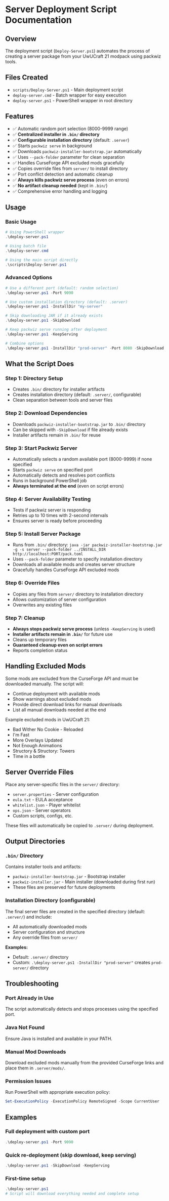 # Server Deployment Script Documentation

## Overview
The deployment script (`Deploy-Server.ps1`) automates the process of creating a server package from your UwUCraft 21 modpack using packwiz tools.

## Files Created
- `scripts/Deploy-Server.ps1` - Main deployment script
- `deploy-server.cmd` - Batch wrapper for easy execution
- `deploy-server.ps1` - PowerShell wrapper in root directory

## Features
- ✅ Automatic random port selection (8000-9999 range)
- ✅ **Centralized installer in `.bin/` directory**
- ✅ **Configurable installation directory** (default: `.server`)
- ✅ Starts `packwiz serve` in background
- ✅ Downloads `packwiz-installer-bootstrap.jar` automatically
- ✅ Uses `--pack-folder` parameter for clean separation
- ✅ Handles CurseForge API excluded mods gracefully
- ✅ Copies override files from `server/` to install directory
- ✅ Port conflict detection and automatic cleanup
- ✅ **Always kills packwiz serve process** (even on errors)
- ✅ **No artifact cleanup needed** (kept in `.bin/`)
- ✅ Comprehensive error handling and logging

## Usage

### Basic Usage
```powershell
# Using PowerShell wrapper
.\deploy-server.ps1

# Using batch file
.\deploy-server.cmd

# Using the main script directly
.\scripts\Deploy-Server.ps1
```

### Advanced Options
```powershell
# Use a different port (default: random selection)
.\deploy-server.ps1 -Port 9090

# Use custom installation directory (default: .server)
.\deploy-server.ps1 -InstallDir "my-server"

# Skip downloading JAR if it already exists
.\deploy-server.ps1 -SkipDownload

# Keep packwiz serve running after deployment
.\deploy-server.ps1 -KeepServing

# Combine options
.\deploy-server.ps1 -InstallDir "prod-server" -Port 8080 -SkipDownload
```

## What the Script Does

### Step 1: Directory Setup
- Creates `.bin/` directory for installer artifacts
- Creates installation directory (default: `.server/`, configurable)
- Clean separation between tools and server files

### Step 2: Download Dependencies
- Downloads `packwiz-installer-bootstrap.jar` to `.bin/` directory
- Can be skipped with `-SkipDownload` if file already exists
- Installer artifacts remain in `.bin/` for reuse

### Step 3: Start Packwiz Server
- Automatically selects a random available port (8000-9999) if none specified
- Starts `packwiz serve` on specified port
- Automatically detects and resolves port conflicts
- Runs in background PowerShell job
- **Always terminated at the end** (even on script errors)

### Step 4: Server Availability Testing
- Tests if packwiz server is responding
- Retries up to 10 times with 2-second intervals
- Ensures server is ready before proceeding

### Step 5: Install Server Package
- Runs from `.bin/` directory: `java -jar packwiz-installer-bootstrap.jar -g -s server --pack-folder ../INSTALL_DIR http://localhost:PORT/pack.toml`
- Uses `--pack-folder` parameter to specify installation directory
- Downloads all available mods and creates server structure
- Gracefully handles CurseForge API excluded mods

### Step 6: Override Files
- Copies any files from `server/` directory to installation directory
- Allows customization of server configuration  
- Overwrites any existing files

### Step 7: Cleanup
- **Always stops packwiz serve process** (unless `-KeepServing` is used)
- **Installer artifacts remain in `.bin/`** for future use
- Cleans up temporary files
- **Guaranteed cleanup even on script errors**
- Reports completion status

## Handling Excluded Mods

Some mods are excluded from the CurseForge API and must be downloaded manually. The script will:
- Continue deployment with available mods
- Show warnings about excluded mods
- Provide direct download links for manual downloads
- List all manual downloads needed at the end

Example excluded mods in UwUCraft 21:
- Bad Wither No Cookie - Reloaded
- I'm Fast
- More Overlays Updated
- Not Enough Animations
- Structory & Structory: Towers
- Time in a bottle

## Server Override Files

Place any server-specific files in the `server/` directory:
- `server.properties` - Server configuration
- `eula.txt` - EULA acceptance
- `whitelist.json` - Player whitelist
- `ops.json` - Server operators
- Custom scripts, configs, etc.

These files will automatically be copied to `.server/` during deployment.

## Output Directories

### `.bin/` Directory
Contains installer tools and artifacts:
- `packwiz-installer-bootstrap.jar` - Bootstrap installer
- `packwiz-installer.jar` - Main installer (downloaded during first run)
- These files are preserved for future deployments

### Installation Directory (configurable)
The final server files are created in the specified directory (default: `.server/`) and include:
- All automatically downloaded mods
- Server configuration and structure  
- Any override files from `server/`

**Examples:**
- Default: `.server/` directory
- Custom: `.\deploy-server.ps1 -InstallDir "prod-server"` creates `prod-server/` directory

## Troubleshooting

### Port Already in Use
The script automatically detects and stops processes using the specified port.

### Java Not Found
Ensure Java is installed and available in your PATH.

### Manual Mod Downloads
Download excluded mods manually from the provided CurseForge links and place them in `.server/mods/`.

### Permission Issues
Run PowerShell with appropriate execution policy:
```powershell
Set-ExecutionPolicy -ExecutionPolicy RemoteSigned -Scope CurrentUser
```

## Examples

### Full deployment with custom port
```powershell
.\deploy-server.ps1 -Port 9090
```

### Quick re-deployment (skip download, keep serving)
```powershell
.\deploy-server.ps1 -SkipDownload -KeepServing
```

### First-time setup
```powershell
.\deploy-server.ps1
# Script will download everything needed and complete setup
```
